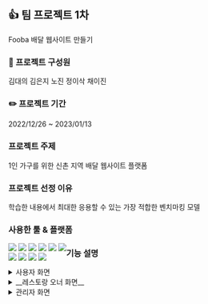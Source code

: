 ## :+1:  팀 프로젝트 1차 
Fooba 배달 웹사이트 만들기
### :runner: 프로젝트 구성원 
김대의 김은지 노진 정이삭 채이진
### :pencil2: 프로젝트 기간 
2022/12/26 ~ 2023/01/13
### 프로젝트 주제 
1인 가구를 위한 신촌 지역 배달 웹사이트 플랫폼
### 프로젝트 선정 이유 
학습한 내용에서 최대한 응용할 수 있는 가장 적합한 벤치마킹 모델
### 사용한 툴 & 플랫폼
<div style="float:left">
  <img src="https://img.shields.io/badge/Oracle-F80000?style=flat&logo=Oracle&logoColor=white"/> 
  <img src="https://img.shields.io/badge/JavaScript-F7DF1E?style=flat&logo=JavaScript&logoColor=white"/>
  <img src="https://img.shields.io/badge/HTML5-E34F26?style=flat&logo=HTML5&logoColor=white"/>
  <img src="https://img.shields.io/badge/CSS3-1572B6?style=flat&logo=CSS3&logoColor=white"/>
  <img src="https://img.shields.io/badge/MySQL-4479A1?style=flat&logo=MySQL&logoColor=white"/> 
  <img src="https://img.shields.io/badge/JQuery-0769AD?style=flat&logo=JQuery&logoColor=white"/><br>
  <img src="https://img.shields.io/badge/Eclipse IDE-2C2255?style=flat&logo=Eclipse IDE&logoColor=white"/>
  <img src="https://img.shields.io/badge/Visual Studio Code-007ACC?style=flat&logo=Visual Studio Code&logoColor=white"/>
  <img src="https://img.shields.io/badge/Apache Tomcat-F8DC75?style=flat&logo=Apache Tomcat&logoColor=white"/>
  <img src="https://img.shields.io/badge/GitHub-181717?style=flat&logo=GitHub&logoColor=white"/>
</div>

### 기능 설명
<details>
<summary>사용자 화면</summary>
<div markdown="1">
  
+ 가게 검색
    - 해쉬 / 메뉴 / 카테고리 별 검색 

+ 메뉴 확인 및  주문하기
    - 옵션 추가 카트 담기
    - 가게 정보 확인 및 리뷰 확인
    - 배송지 변경 및 배달 옵션 선택

+ 마이페이지
    - 주문 내역 상세 확인 및 리뷰 작성
    - 회원정보 수정 및 탈퇴 

+ Q&A 확인

</div>
</details>

<details>
<summary>__레스토랑 오너 화면__</summary>
<div markdown="1">
  
+ 주문 관리
    - 주문 현황 확인

+ 리뷰 관리
    - 리뷰 댓글 관리 
      (전체답변 / 미답변) 확인 

+ 메뉴 관리
    - 메뉴 수정 및 삭제

+ 정보 관리 / 수정


</div>
</details>

<details>
<summary>관리자 화면</summary>
<div markdown="1">
+ 카테고리 클릭시 관련 음식점 보이기 

</div>
</details>
